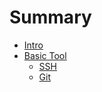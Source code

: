 # Summary

* [Intro](README.md)
* [Basic Tool](./Tool/Basic_tool.md)
	- [SSH](./Tool/SSH.md)
	- [Git](./Tool/Git.md)

